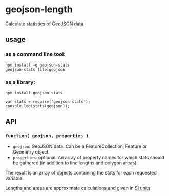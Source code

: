 geojson-length
==============

Calculate statistics of [GeoJSON](http://geojson.org/) data.

usage
-----

### as a **command line tool**:

    npm install -g geojson-stats
    geojson-stats file.geojson

### as a **library**:

    npm install geojson-stats

    var stats = require('geojson-stats');
    console.log(stats(geojson));

API
---

### `function( geojson, properties )`

* `geojson`: GeoJSON data. Can be a FeatureCollection, Feature or Geometry object.
* `properties`: optional. An array of property names for which stats should be gathered (in addition to line lengths and polygon areas).

The result is an array of objects containing the stats for each requested variable.

Lengths and areas are approximate calculations and given in [SI units](https://en.wikipedia.org/wiki/International_System_of_Units).
